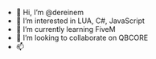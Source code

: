 - 👋 Hi, I’m @dereinem
- 👀 I’m interested in LUA, C#, JavaScript
- 🌱 I’m currently learning FiveM
- 💞️ I’m looking to collaborate on QBCORE
- 📫 

<!---
dereinem/dereinem is a ✨ special ✨ repository because its `README.md` (this file) appears on your GitHub profile.
You can click the Preview link to take a look at your changes.
--->
